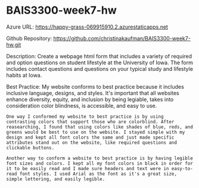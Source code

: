 # BAIS3300-week7-hw

Azure URL: https://happy-grass-069915910.2.azurestaticapps.net

Github Repository: https://github.com/christinakaufman/BAIS3300-week7-hw.git

Description:
Create a webpage html form that includes a variety of required and option questions on student lifestyle at the University of Iowa. The form includes contact questions and questions on your typical study and lifestyle habits at Iowa.

Best Practice:
My website conforms to best practice because it includes inclusive language, designs, and styles. It's important that all websites enhance diversity, equity, and inclusion by being legiable, takes into consideration color blindness, is accessible, and easy to use.

    One way I conformed my website to best practice is by using contrasting colors that support those who are colorblind. After reasearching, I found that using colors like shades of blue, reds, and greens would be best to use on the website. I stayed simple with my design and kept all font colors the same and just made specific attributes stand out on the website, like required questions and clickable buttons.

    Another way to conform a website to best practice is by having legible font sizes and colors. I kept all my font colors in black in order for it to be easily read and I made sure headers and text were in easy-to-read font styles. I used Arial as the font as it's a great size, simple lettering, and easily legible.
